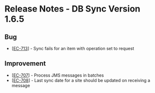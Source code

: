 # Release Notes - DB Sync Version 1.6.5

<h2>Bug</h2>
<ul>
<li>[<a href='https://jira.fgh.org.mz/browse/EC-713'>EC-713</a>] - Sync fails for an item with operation set to request
</li>
</ul>

<h2>Improvement</h2>
<ul>
<li>[<a href='https://jira.fgh.org.mz/browse/EC-707'>EC-707</a>] - Process JMS messages in batches
</li>
<li>[<a href='https://jira.fgh.org.mz/browse/EC-708'>EC-708</a>] - Last sync date for a site should be updated on 
receiving a message
</li>
</ul>
    
